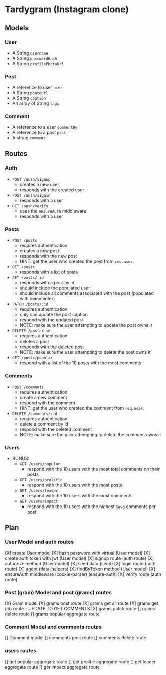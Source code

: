 # Tardygram (Instagram clone)

## Models

### User
* A String `username`
* A String `passwordHash`
* A String `profilePhotoUrl`

### Post
* A reference to user `user`
* A String `photoUrl`
* A String `caption`
* An array of String `tags`

### Comment
* A reference to a user `commentBy`
* A reference to a post `post`
* A string `comment`

## Routes

### Auth
* `POST /auth/signup`
  * creates a new user
  * responds with the created user
* `POST /auth/signin`
  * responds with a user
* `GET /auth/verify`
  * uses the `ensureAuth` middleware
  * responds with a user

### Posts
* `POST /posts`
  * requires authentication
  * creates a new post
  * responds with the new post
  * HINT: get the user who created the post from `req.user`.
* `GET /posts`
  * responds with a list of posts
* `GET /posts/:id`
  * responds with a post by id
  * should include the populated user
  * should include all comments associated with the post (populated with commenter)
* `PATCH /posts/:id`
  * requires authentication
  * only can update the post caption
  * respond with the updated post
  * NOTE: make sure the user attempting to update the post owns it
* `DELETE /posts/:id`
  * requires authentication
  * deletes a post
  * responds with the deleted post
  * NOTE: make sure the user attempting to delete the post owns it
* `GET /posts/popular`
  * respond with a list of the 10 posts with the most comments

### Comments
* `POST /comments`
  * requires authentication
  * create a new comment
  * respond with the comment
  * HINT: get the user who created the comment from `req.user`.
* `DELETE /comments/:id`
  * requires authentication
  * delete a comment by id
  * respond with the deleted comment
  * NOTE: make sure the user attempting to delete the comment owns it

### Users
* BONUS:
  * `GET /users/popular`
    * respond with the 10 users with the most total comments on their posts
  * `GET /users/prolific`
    * respond with the 10 users with the most posts
  * `GET /users/leader`
    * respond with the 10 users with the most comments
  * `GET /users/impact`
    * respond with the 10 users with the highest `$avg` comments per post


## Plan

### User Model and auth routes

[X] create User model
[X] hash password with virtual (User model)
[X] create auth token with jwt (User model)
[X] signup route (auth route)
[X] authorize method  (User model)
[X] seed data (seed)
[X] login route (auth route)
[X] agent (data-helpers)
[X] findByToken method (User model)
[X] ensureAuth middleware (cookie-parser) (ensure-auth)
[X] verify route (auth route)

### Post (gram) Model and post (grams) routes

[X] Gram model
[X] grams post route
[X] grams get all route
[X] grams get (id) route - UPDATE TO GET COMMENTS
[X] grams patch route
[] grams delete route
[] grams popular aggregate route

### Comment Model and comments routes

[] Comment model
[] comments post route
[] comments delete route

### users routes

[] get popular aggregate route
[] get prolific aggregate route
[] get leader aggregate route
[] get impact aggregate route